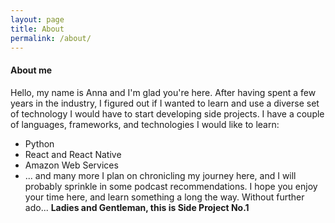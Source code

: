 ```yaml
---
layout: page
title: About
permalink: /about/
---
```

#### About me

Hello, my name is Anna and I'm glad you're here. After having spent a few years in the industry, I figured out if I wanted to learn and use a diverse set of technology I would have to start developing side projects.
I have a couple of languages, frameworks, and technologies I would like to learn:
- Python
- React and React Native
- Amazon Web Services
- ... and many more
I plan on chronicling my journey here, and I will probably sprinkle in some podcast recommendations.
I hope you enjoy your time here, and learn something a long the way. Without further ado...
**Ladies and Gentleman, this is Side Project No.1**
